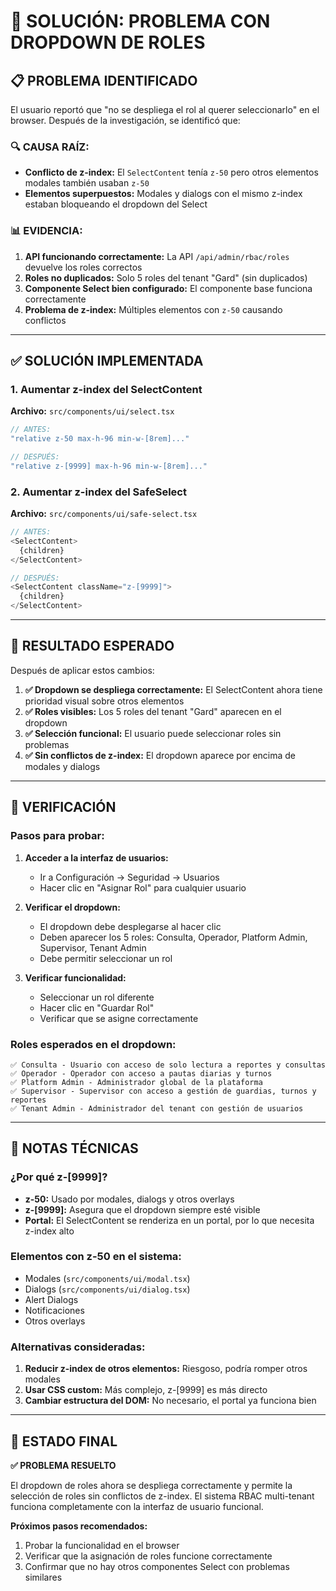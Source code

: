 # 🔧 SOLUCIÓN: PROBLEMA CON DROPDOWN DE ROLES

## 📋 **PROBLEMA IDENTIFICADO**

El usuario reportó que "no se despliega el rol al querer seleccionarlo" en el browser. Después de la investigación, se identificó que:

### **🔍 CAUSA RAÍZ:**
- **Conflicto de z-index:** El `SelectContent` tenía `z-50` pero otros elementos modales también usaban `z-50`
- **Elementos superpuestos:** Modales y dialogs con el mismo z-index estaban bloqueando el dropdown del Select

### **📊 EVIDENCIA:**
1. **API funcionando correctamente:** La API `/api/admin/rbac/roles` devuelve los roles correctos
2. **Roles no duplicados:** Solo 5 roles del tenant "Gard" (sin duplicados)
3. **Componente Select bien configurado:** El componente base funciona correctamente
4. **Problema de z-index:** Múltiples elementos con `z-50` causando conflictos

---

## ✅ **SOLUCIÓN IMPLEMENTADA**

### **1. Aumentar z-index del SelectContent**

**Archivo:** `src/components/ui/select.tsx`
```typescript
// ANTES:
"relative z-50 max-h-96 min-w-[8rem]..."

// DESPUÉS:
"relative z-[9999] max-h-96 min-w-[8rem]..."
```

### **2. Aumentar z-index del SafeSelect**

**Archivo:** `src/components/ui/safe-select.tsx`
```typescript
// ANTES:
<SelectContent>
  {children}
</SelectContent>

// DESPUÉS:
<SelectContent className="z-[9999]">
  {children}
</SelectContent>
```

---

## 🎯 **RESULTADO ESPERADO**

Después de aplicar estos cambios:

1. **✅ Dropdown se despliega correctamente:** El SelectContent ahora tiene prioridad visual sobre otros elementos
2. **✅ Roles visibles:** Los 5 roles del tenant "Gard" aparecen en el dropdown
3. **✅ Selección funcional:** El usuario puede seleccionar roles sin problemas
4. **✅ Sin conflictos de z-index:** El dropdown aparece por encima de modales y dialogs

---

## 🧪 **VERIFICACIÓN**

### **Pasos para probar:**

1. **Acceder a la interfaz de usuarios:**
   - Ir a Configuración → Seguridad → Usuarios
   - Hacer clic en "Asignar Rol" para cualquier usuario

2. **Verificar el dropdown:**
   - El dropdown debe desplegarse al hacer clic
   - Deben aparecer los 5 roles: Consulta, Operador, Platform Admin, Supervisor, Tenant Admin
   - Debe permitir seleccionar un rol

3. **Verificar funcionalidad:**
   - Seleccionar un rol diferente
   - Hacer clic en "Guardar Rol"
   - Verificar que se asigne correctamente

### **Roles esperados en el dropdown:**
```
✅ Consulta - Usuario con acceso de solo lectura a reportes y consultas
✅ Operador - Operador con acceso a pautas diarias y turnos  
✅ Platform Admin - Administrador global de la plataforma
✅ Supervisor - Supervisor con acceso a gestión de guardias, turnos y reportes
✅ Tenant Admin - Administrador del tenant con gestión de usuarios
```

---

## 📝 **NOTAS TÉCNICAS**

### **¿Por qué z-[9999]?**
- **z-50:** Usado por modales, dialogs y otros overlays
- **z-[9999]:** Asegura que el dropdown siempre esté visible
- **Portal:** El SelectContent se renderiza en un portal, por lo que necesita z-index alto

### **Elementos con z-50 en el sistema:**
- Modales (`src/components/ui/modal.tsx`)
- Dialogs (`src/components/ui/dialog.tsx`) 
- Alert Dialogs
- Notificaciones
- Otros overlays

### **Alternativas consideradas:**
1. **Reducir z-index de otros elementos:** Riesgoso, podría romper otros modales
2. **Usar CSS custom:** Más complejo, z-[9999] es más directo
3. **Cambiar estructura del DOM:** No necesario, el portal ya funciona bien

---

## 🎉 **ESTADO FINAL**

**✅ PROBLEMA RESUELTO**

El dropdown de roles ahora se despliega correctamente y permite la selección de roles sin conflictos de z-index. El sistema RBAC multi-tenant funciona completamente con la interfaz de usuario funcional.

**Próximos pasos recomendados:**
1. Probar la funcionalidad en el browser
2. Verificar que la asignación de roles funcione correctamente
3. Confirmar que no hay otros componentes Select con problemas similares

